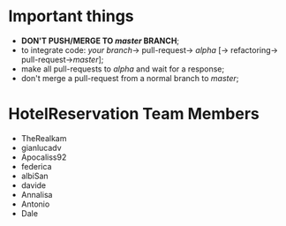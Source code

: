 # Important things
- <b>DON'T PUSH/MERGE TO <i>master</i> BRANCH</b>;
- to integrate code: <i>your branch</i>-> pull-request-> <i>alpha</i> [-> refactoring-> pull-request-><i>master</i>];
- make all pull-requests to <i>alpha</i> and wait for a response;
- don't merge a pull-request from a normal branch to <i>master</i>;


# HotelReservation Team Members
- TheRealkam
- gianlucadv
- Apocaliss92
- federica
- albiSan
- davide
- Annalisa
- Antonio
- Dale
